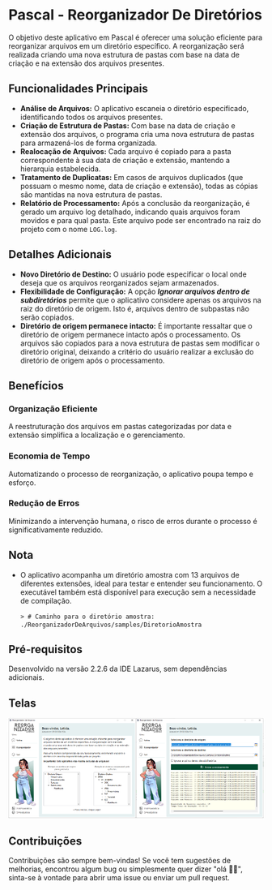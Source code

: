 # Pascal - Reorganizador De Diretórios

O objetivo deste aplicativo em Pascal é oferecer uma solução eficiente para reorganizar arquivos em um diretório específico. A reorganização será realizada criando uma nova estrutura de pastas com base na data de criação e na extensão dos arquivos presentes.

## Funcionalidades Principais
- **Análise de Arquivos:** O aplicativo escaneia o diretório especificado, identificando todos os arquivos presentes.
- **Criação de Estrutura de Pastas:** Com base na data de criação e extensão dos arquivos, o programa cria uma nova estrutura de pastas para armazená-los de forma organizada.
- **Realocação de Arquivos:** Cada arquivo é copiado para a pasta correspondente à sua data de criação e extensão, mantendo a hierarquia estabelecida.
- **Tratamento de Duplicatas:** Em casos de arquivos duplicados (que possuam o mesmo nome, data de criação e extensão), todas as cópias são mantidas na nova estrutura de pastas.
- **Relatório de Processamento:** Após a conclusão da reorganização, é gerado um arquivo log detalhado, indicando quais arquivos foram movidos e para qual pasta. Este arquivo pode ser encontrado na raiz do projeto com o nome `LOG.log`.

## Detalhes Adicionais
- **Novo Diretório de Destino:** O usuário pode especificar o local onde deseja que os arquivos reorganizados sejam armazenados.
- **Flexibilidade de Configuração:** A opção ***Ignorar arquivos dentro de subdiretórios*** permite que o aplicativo considere apenas os arquivos na raiz do diretório de origem. Isto é, arquivos dentro de subpastas não serão copiados.
- **Diretório de origem permanece intacto:** É importante ressaltar que o diretório de origem permanece intacto após o processamento. Os arquivos são copiados para a nova estrutura de pastas sem modificar o diretório original, deixando a critério do usuário realizar a exclusão do diretório de origem após o processamento.
  
## Benefícios
### Organização Eficiente
A reestruturação dos arquivos em pastas categorizadas por data e extensão simplifica a localização e o gerenciamento.
### Economia de Tempo
Automatizando o processo de reorganização, o aplicativo poupa tempo e esforço.
### Redução de Erros
Minimizando a intervenção humana, o risco de erros durante o processo é significativamente reduzido.

## Nota
- O aplicativo acompanha um diretório amostra com 13 arquivos de diferentes extensões, ideal para testar e entender seu funcionamento. O executável também está disponível para execução sem a necessidade de compilação.

  ```
  > # Caminho para o diretório amostra: ./ReorganizadorDeArquivos/samples/DiretorioAmostra
  ```

## Pré-requisitos
Desenvolvido na versão 2.2.6 da IDE Lazarus, sem dependências adicionais.

## Telas
<img src="https://raw.githubusercontent.com/SimoesLeticia/Pascal-ReorganizadorDeDiretorios/main/assets/tela_sobre.png" width="50%"><img src="https://raw.githubusercontent.com/SimoesLeticia/Pascal-ReorganizadorDeDiretorios/main/assets/tela_reorganizador.png" width="50%">

## Contribuições
Contribuições são sempre bem-vindas! Se você tem sugestões de melhorias, encontrou algum bug ou simplesmente quer dizer "olá 👋🏽", sinta-se à vontade para abrir uma issue ou enviar um pull request.

